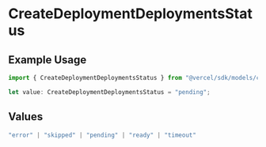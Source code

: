 # CreateDeploymentDeploymentsStatus

## Example Usage

```typescript
import { CreateDeploymentDeploymentsStatus } from "@vercel/sdk/models/createdeploymentop.js";

let value: CreateDeploymentDeploymentsStatus = "pending";
```

## Values

```typescript
"error" | "skipped" | "pending" | "ready" | "timeout"
```